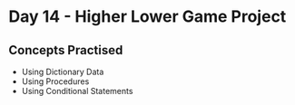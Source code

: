 # Day 14 - Higher Lower Game Project

## Concepts Practised

- Using Dictionary Data
- Using Procedures
- Using Conditional Statements